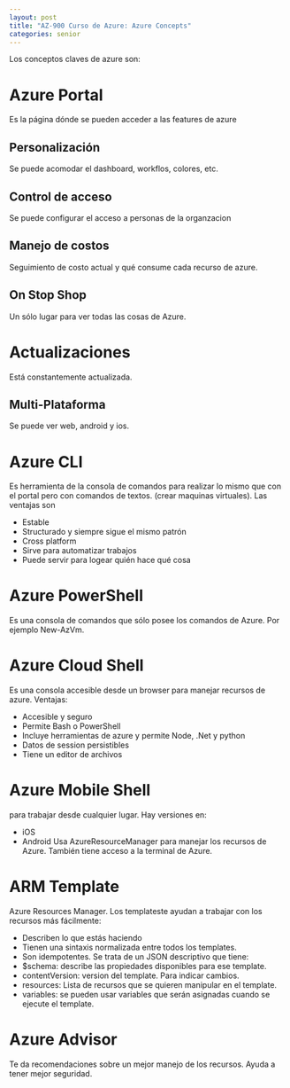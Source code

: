 ```yaml
---
layout: post
title: "AZ-900 Curso de Azure: Azure Concepts"
categories: senior
---
```


Los conceptos claves de azure son<!--more-->:

# Azure Portal
Es la página dónde se pueden acceder a las features de azure

## Personalización
Se puede acomodar el dashboard, workflos, colores, etc.

## Control de acceso
Se puede configurar el acceso a personas de la organzacion

## Manejo de costos
Seguimiento de costo actual y qué consume cada recurso de azure.

## On Stop Shop
Un sólo lugar para ver todas las cosas de Azure.

# Actualizaciones
Está constantemente actualizada.

## Multi-Plataforma
Se puede ver web, android y ios.

# Azure CLI
Es herramienta de la consola de comandos para realizar lo mismo que con el portal pero con comandos de textos. (crear maquinas virtuales). Las ventajas son
- Estable
- Structurado y siempre sigue el mismo patrón
- Cross platform
- Sirve para automatizar trabajos
- Puede servir para logear quién hace qué cosa

# Azure PowerShell
Es una consola de comandos que sólo posee los comandos de Azure. Por ejemplo New-AzVm.

# Azure Cloud Shell
Es una consola accesible desde un browser para manejar recursos de azure.
Ventajas:
- Accesible y seguro
- Permite Bash o PowerShell
- Incluye herramientas de azure y permite Node, .Net y python
- Datos de session persistibles
- Tiene un editor de archivos

# Azure Mobile Shell
para trabajar desde cualquier lugar. Hay versiones en:
- iOS
- Android
Usa AzureResourceManager para manejar los recursos de Azure.
También tiene acceso a la terminal de Azure.

# ARM Template
Azure Resources Manager.
Los templateste ayudan a trabajar con los recursos más fácilmente:
- Describen lo que estás haciendo
- Tienen una sintaxis normalizada entre todos los templates.
- Son idempotentes.
Se trata de un JSON descriptivo que tiene:
- $schema: describe las propiedades disponibles para ese template.
- contentVersion: version del template. Para indicar cambios.
- resources: Lista de recursos que se quieren manipular en el template.
- variables: se pueden usar variables que serán asignadas cuando se ejecute el template.

# Azure Advisor
Te da recomendaciones sobre un mejor manejo de los recursos. Ayuda a tener mejor seguridad.